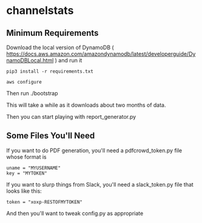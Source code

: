 # channelstats

## Minimum Requirements

Download the local version of DynamoDB ( https://docs.aws.amazon.com/amazondynamodb/latest/developerguide/DynamoDBLocal.html ) and run it

`pip3 install -r requirements.txt`

`aws configure`

Then run ./bootstrap

This will take a while as it downloads about two months of data.

Then you can start playing with report_generator.py

## Some Files You'll Need

If you want to do PDF generation, you'll need a pdfcrowd_token.py file whose format is
```
uname = "MYUSERNAME"
key = "MYTOKEN"
```

If you want to slurp things from Slack, you'll need a slack_token.py file that looks like this:
```
token = "xoxp-RESTOFMYTOKEN"
```

And then you'll want to tweak config.py as appropriate
